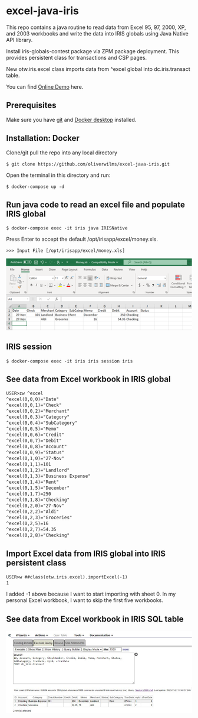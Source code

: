 # excel-java-iris

This repo contains a java routine to read data from Excel 95, 97, 2000, XP, and 2003 workbooks and write the data into IRIS globals using Java Native API library.

Install iris-globals-contest package via ZPM package deployment. This provides persistent class for transactions and CSP pages.

New otw.iris.excel class imports data from ^excel global into dc.iris.transact table.

You can find [Online Demo](https://excel-java-iris.demo.community.intersystems.com/csp/sys/UtilHome.csp) here.

## Prerequisites
Make sure you have [git](https://git-scm.com/book/en/v2/Getting-Started-Installing-Git) and [Docker desktop](https://www.docker.com/products/docker-desktop) installed.

## Installation: Docker
Clone/git pull the repo into any local directory

```
$ git clone https://github.com/oliverwilms/excel-java-iris.git
```

Open the terminal in this directory and run:

```
$ docker-compose up -d
```

## Run java code to read an excel file and populate IRIS global

```
$ docker-compose exec -it iris java IRISNative
```

Press Enter to accept the default /opt/irisapp/excel/money.xls.

```
>>> Input File [/opt/irisapp/excel/money.xls]
```

![screenshot](https://github.com/oliverwilms/bilder/blob/main/Money_xls.PNG)

## IRIS session

```
$ docker-compose exec -it iris iris session iris
```

## See data from Excel workbook in IRIS global

```
USER>zw ^excel
^excel(0,0,0)="Date"
^excel(0,0,1)="Check"
^excel(0,0,2)="Merchant"
^excel(0,0,3)="Category"
^excel(0,0,4)="SubCategory"
^excel(0,0,5)="Memo"
^excel(0,0,6)="Credit"
^excel(0,0,7)="Debit"
^excel(0,0,8)="Account"
^excel(0,0,9)="Status"
^excel(0,1,0)="27-Nov"
^excel(0,1,1)=101
^excel(0,1,2)="Landlord"
^excel(0,1,3)="Business Expense"
^excel(0,1,4)="Rent"
^excel(0,1,5)="December"
^excel(0,1,7)=250
^excel(0,1,8)="Checking"
^excel(0,2,0)="27-Nov"
^excel(0,2,2)="Aldi"
^excel(0,2,3)="Groceries"
^excel(0,2,5)=16
^excel(0,2,7)=54.35
^excel(0,2,8)="Checking"
```

## Import Excel data from IRIS global into IRIS persistent class

```
USER>w ##class(otw.iris.excel).importExcel(-1)
1
```

I added -1 above because I want to start importing with sheet 0. In my personal Excel workbook, I want to skip the first five workbooks.

## See data from Excel workbook in IRIS SQL table

![screenshot](https://github.com/oliverwilms/bilder/blob/main/Capture_SQL.JPG)
